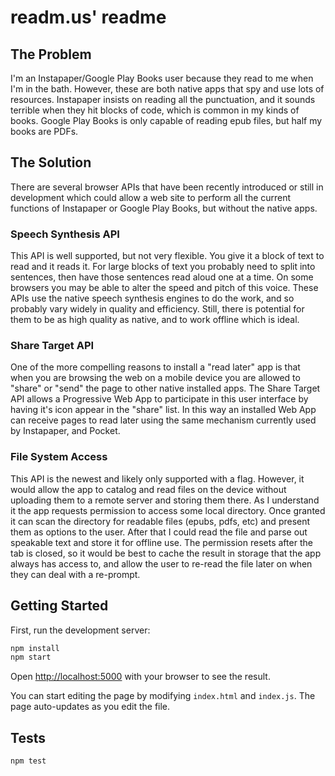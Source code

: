 # readm.us' readme

## The Problem

I'm an Instapaper/Google Play Books user because they read to me when I'm in the bath. However, these are both native apps that spy and use lots of resources. Instapaper insists on reading all the punctuation, and it sounds terrible when they hit blocks of code, which is common in my kinds of books. Google Play Books is only capable of reading epub files, but half my books are PDFs.

## The Solution

There are several browser APIs that have been recently introduced or still in development which could allow a web site to perform all the current functions of Instapaper or Google Play Books, but without the native apps.

### Speech Synthesis API

This API is well supported, but not very flexible. You give it a block of text to read and it reads it. For large blocks of text you probably need to split into sentences, then have those sentences read aloud one at a time. On some browsers you may be able to alter the speed and pitch of this voice. These APIs use the native speech synthesis engines to do the work, and so probably vary widely in quality and efficiency. Still, there is potential for them to be as high quality as native, and to work offline which is ideal.

### Share Target API

One of the more compelling reasons to install a "read later" app is that when you are browsing the web on a mobile device you are allowed to "share" or "send" the page to other native installed apps. The Share Target API allows a Progressive Web App to participate in this user interface by having it's icon appear in the "share" list. In this way an installed Web App can receive pages to read later using the same mechanism currently used by Instapaper, and Pocket.

### File System Access

This API is the newest and likely only supported with a flag. However, it would allow the app to catalog and read files on the device without uploading them to a remote server and storing them there. As I understand it the app requests permission to access some local directory. Once granted it can scan the directory for readable files (epubs, pdfs, etc) and present them as options to the user. After that I could read the file and parse out speakable text and store it for offline use. The permission resets after the tab is closed, so it would be best to cache the result in storage that the app always has access to, and allow the user to re-read the file later on when they can deal with a re-prompt.

## Getting Started

First, run the development server:

```bash
npm install
npm start
```

Open [http://localhost:5000](http://localhost:5000) with your browser to see the result.

You can start editing the page by modifying `index.html` and `index.js`. The page auto-updates as you edit the file.

## Tests

```bash
npm test
```